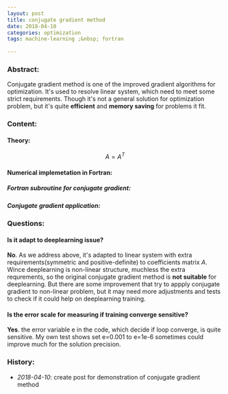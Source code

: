 ```yaml
---
layout: post
title: conjugate gradient method
date: 2018-04-10 
categories: optimization
tags: machine-learning ;&nbsp; fortran 
 
--- 
```


### Abstract: 
Conjugate gradient method is one of the improved gradient algorithms for optimization. 
It's used to resolve linear system, which need to meet some strict requirements.
Though it's not a general solution for optimization problem, but it's quite **efficient** and **memory saving** for problems it fit.<br>

### Content:

#### Theory:
$$ A=A^T $$
<script src="https://gist.github.com/DearDon/c1a6a101e129a2afee71d31d6a4a2dfa.js?file=conjugate_gradient_theory.md"></script>

#### Numerical implemetation in Fortran:
##### Fortran subroutine for conjugate gradient:
<script src="https://gist.github.com/DearDon/c1a6a101e129a2afee71d31d6a4a2dfa.js?file=conjugate_gradient_method.f90"></script>
##### Conjugate gradient application:
<script src="https://gist.github.com/DearDon/c1a6a101e129a2afee71d31d6a4a2dfa.js?file=conjugate_gradient_example.f90"></script>

### Questions:
#### Is it adapt to deeplearning issue?
**No**. As we address above, it's adapted to linear system with extra requirements(symmetric and positive-definite) to coefficients matrix $A$. 
Wince deeplearning is non-linear structure, muchless the extra requrements, so the original conjugate gradient method is **not suitable** for deeplearning.
But there are some improvement that try to appply conjugate gradient to non-linear problem, but it may need more adjustments and tests to check if it could help on deeplearning training.
#### Is the error scale for measuring if training converge sensitive?
**Yes**. the error variable e in the code, which decide if loop converge, is quite sensitive. My own test shows set e=0.001 to e=1e-6 sometimes could improve much for the solution precision.
 
### History: 
* <em>2018-04-10</em>: create post for demonstration of conjugate gradient method 
